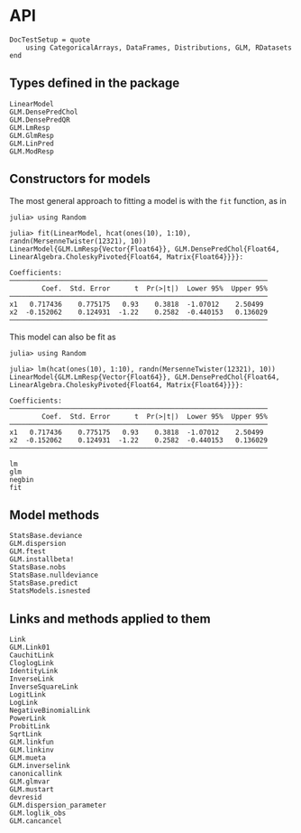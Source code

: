 # API

```@meta
DocTestSetup = quote
    using CategoricalArrays, DataFrames, Distributions, GLM, RDatasets
end
```

## Types defined in the package

```@docs
LinearModel
GLM.DensePredChol
GLM.DensePredQR
GLM.LmResp
GLM.GlmResp
GLM.LinPred
GLM.ModResp
```

## Constructors for models

The most general approach to fitting a model is with the `fit` function, as in
```jldoctest
julia> using Random

julia> fit(LinearModel, hcat(ones(10), 1:10), randn(MersenneTwister(12321), 10))
LinearModel{GLM.LmResp{Vector{Float64}}, GLM.DensePredChol{Float64, LinearAlgebra.CholeskyPivoted{Float64, Matrix{Float64}}}}:

Coefficients:
────────────────────────────────────────────────────────────────
        Coef.  Std. Error      t  Pr(>|t|)  Lower 95%  Upper 95%
────────────────────────────────────────────────────────────────
x1   0.717436    0.775175   0.93    0.3818  -1.07012    2.50499
x2  -0.152062    0.124931  -1.22    0.2582  -0.440153   0.136029
────────────────────────────────────────────────────────────────
```

This model can also be fit as
```jldoctest
julia> using Random

julia> lm(hcat(ones(10), 1:10), randn(MersenneTwister(12321), 10))
LinearModel{GLM.LmResp{Vector{Float64}}, GLM.DensePredChol{Float64, LinearAlgebra.CholeskyPivoted{Float64, Matrix{Float64}}}}:

Coefficients:
────────────────────────────────────────────────────────────────
        Coef.  Std. Error      t  Pr(>|t|)  Lower 95%  Upper 95%
────────────────────────────────────────────────────────────────
x1   0.717436    0.775175   0.93    0.3818  -1.07012    2.50499
x2  -0.152062    0.124931  -1.22    0.2582  -0.440153   0.136029
────────────────────────────────────────────────────────────────
```

```@docs
lm
glm
negbin
fit
```

## Model methods
```@docs
StatsBase.deviance
GLM.dispersion
GLM.ftest
GLM.installbeta!
StatsBase.nobs
StatsBase.nulldeviance
StatsBase.predict
StatsModels.isnested
```

## Links and methods applied to them
```@docs
Link
GLM.Link01
CauchitLink
CloglogLink
IdentityLink
InverseLink
InverseSquareLink
LogitLink
LogLink
NegativeBinomialLink
PowerLink
ProbitLink
SqrtLink
GLM.linkfun
GLM.linkinv
GLM.mueta
GLM.inverselink
canonicallink
GLM.glmvar
GLM.mustart
devresid
GLM.dispersion_parameter
GLM.loglik_obs
GLM.cancancel
```
